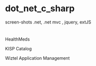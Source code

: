 # dot_net_c_sharp

screen-shots 
.net, 
.net mvc , 
jquery, 
extJS

#


HealthMeds

KISP Catalog

Wiztel Application Management
